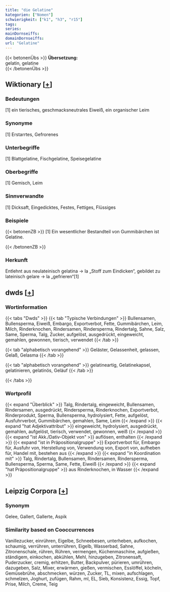 ```yaml
---
title: "die Gelatine"
kategorien: ["Nomen"]
schwierigkeit: ["k1", "h3", "r15"]
tags:
series:
mainDornseiffs:
domainDornseiffs:
url: "Gelatine"
---
```


{{< betonenÜbs >}}
**Übersetzung:**  
gelatin, gelatine  
{{< /betonenÜbs >}}

## Wiktionary [[+](https://de.wiktionary.org/wiki/Gelatine)]

### Bedeutungen
[1] ein tierisches, geschmacksneutrales Eiweiß, ein organischer Leim  

### Synonyme
[1] Erstarrtes, Gefrorenes  

### Unterbegriffe
[1] Blattgelatine, Fischgelatine, Speisegelatine  

### Oberbegriffe
[1] Gemisch, Leim  

### Sinnverwandte
[1] Dicksaft, Eingedicktes, Festes, Fettiges, Flüssiges  

### Beispiele
{{< betonenZB >}}
[1] Ein wesentlicher Bestandteil von Gummibärchen ist Gelatine.  

{{< /betonenZB >}}
### Herkunft
Entlehnt aus neulateinisch gelatina → la „Stoff zum Eindicken“, gebildet zu lateinisch gelare → la „gefrieren“[1]  



## dwds [[+](https://www.dwds.de/wb/Gelatine)]

### Wortinformation
{{< tabs "Dwds" >}}
{{< tab "Typische Verbindungen" >}}
Bullensamen, Bullensperma, Eiweiß, Embargo, Exportverbot, Fette, Gummibärchen, Leim, Milch, Rinderknochen, Rindersamen, Rindersperma, Rindertalg, Sahne, Salz, Same, Sperma, Talg, Zucker, aufgelöst, ausgedrückt, eingeweicht, gemahlen, gewonnen, tierisch, verwendet
{{< /tab >}}

{{< tab "alphabetisch vorangehend" >}}
Geläster, Gelassenheit, gelassen, Gelaß, Gelasma
{{< /tab >}}

{{< tab "alphabetisch vorangehend" >}}
gelatineartig, Gelatinekapsel, gelatinieren, gelatinös, Geläuf
{{< /tab >}}

{{< /tabs >}}

### Wortprofil
{{< expand "Überblick" >}} Talg, Rindertalg, eingeweicht, Bullensamen, Rindersamen, ausgedrückt, Rindersperma, Rinderknochen, Exportverbot, Rinderprodukt, Sperma, Bullensperma, hydrolysiert, Fette, aufgelöst, Ausfuhrverbot, Gummibärchen, gemahlen, Same, Leim {{< /expand >}}
{{< expand "hat Adjektivattribut" >}} eingeweicht, hydrolysiert, ausgedrückt, gemahlen, aufgelöst, tierisch, verwendet, gewonnen, weiß {{< /expand >}}
{{< expand "ist Akk./Dativ-Objekt von" >}} auflösen, enthalten {{< /expand >}}
{{< expand "ist in Präpositionalgruppe" >}} Exportverbot für, Embargo für, Ausfuhr von, Herstellung von, Verwendung von, Export von, aufheben für, Handel mit, bestehen aus {{< /expand >}}
{{< expand "in Koordination mit" >}} Talg, Rindertalg, Bullensamen, Rindersamen, Rindersperma, Bullensperma, Sperma, Same, Fette, Eiweiß {{< /expand >}}
{{< expand "hat Präpositionalgruppe" >}} aus Rinderknochen, in Wasser {{< /expand >}}

## Leipzig Corpora [[+](https://corpora.uni-leipzig.de/en/res?word=Gelatine&corpusId=deu_newscrawl-public_2018)]


### Synonym
Gelee, Gallert, Gallerte, Aspik


### Similarity based on Cooccurrences
Vanillezucker, einrühren, Eigelbe, Schneebesen, unterheben, aufkochen, schaumig, verrühren, unterrühren, Eigelb, Wasserbad, Sahne, Zitronenschale, rühren, Rühren, vermengen, Küchenmaschine, aufgießen, ständigem, einkochen, abkühlen, Mehl, hinzugeben, Zitronensaft, Puderzucker, cremig, erhitzen, Butter, Backpulver, pürieren, umrühren, dazugeben, Salz, Mixer, erwärmen, gießen, vermischen, Esslöffel, köcheln, Gemüsebrühe, abschmecken, würzen, Zucker, TL, mixen, aufschlagen, schmelzen, Joghurt, zufügen, Rahm, ml, EL, Sieb, Konsistenz, Essig, Topf, Prise, Milch, Creme, Teig

